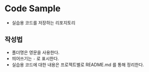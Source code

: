 # Code Sample

* 실습용 코드를 저장하는 리포지토리



## 작성법

* 폴더명은 영문을 사용한다.
* 띄어쓰기는 `-` 로 표시한다.
* 실습용 코드에 대한 내용은 프로젝트별로 README.md 를 통해 정리한다.

